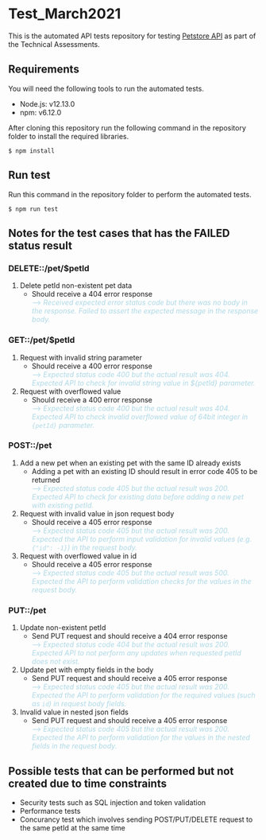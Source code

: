 # Test_March2021

This is the automated API tests repository for testing [Petstore API](https://petstore.swagger.io/) as part of the Technical Assessments.

## Requirements

You will need the following tools to run the automated tests.

- Node.js: v12.13.0
- npm: v6.12.0

After cloning this repository run the following command in the repository folder to install the required libraries.

```
$ npm install
```

## Run test

Run this command in the repository folder to perform the automated tests.

```
$ npm run test
```

## Notes for the test cases that has the FAILED status result

### DELETE::/pet/$petId

1. Delete petId non-existent pet data
   - Should receive a 404 error response </br>
     <span style="color:lightblue">--> _Received expected error status code but there was no body in the response. Failed to assert the expected message in the response body._</span>

### GET::/pet/$petId

1. Request with invalid string parameter
   - Should receive a 400 error response </br>
     <span style="color:lightblue">--> _Expected status code 400 but the actual result was 404.</br>
     Expected API to check for invalid string value in ${petId} parameter._</span>
1. Request with overflowed value
   - Should receive a 400 error response </br>
     <span style="color:lightblue">--> _Expected status code 400 but the actual result was 404.</br>
     Expected API to check invalid overflowed value of 64bit integer in `{petId}` parameter._</span>

### POST::/pet

1. Add a new pet when an existing pet with the same ID already exists
   - Adding a pet with an existing ID should result in error code 405 to be returned </br>
     <span style="color:lightblue">--> _Expected status code 405 but the actual result was 200.</br>
     Expected API to check for existing data before adding a new pet with existing petId._</span>
1. Request with invalid value in json request body
   - Should receive a 405 error response </br>
     <span style="color:lightblue">--> _Expected status code 405 but the actual result was 200.</br>
     Expected the API to perform input validation for invalid values (e.g. `{"id": -1}`) in the request body._</span>
1. Request with overflowed value in id
   - Should receive a 405 error response </br>
     <span style="color:lightblue">--> _Expected status code 405 but the actual result was 500.</br>
     Expected the API to perform validation checks for the values in the request body._</span>

### PUT::/pet

1. Update non-existent petId
   - Send PUT request and should receive a 404 error response</br>
     <span style="color:lightblue">--> _Expected status code 404 but the actual result was 200.</br>
     Expected API to not perform any updates when requested petId does not exist._</span>
1. Update pet with empty fields in the body
   - Send PUT request and should receive a 405 error response</br>
     <span style="color:lightblue">--> _Expected status code 405 but the actual result was 200.</br>
     Expected the API to perform validation for the required values (such as `id`) in request body fields._</span>
1. Invalid value in nested json fields
   - Send PUT request and should receive a 405 error response</br>
     <span style="color:lightblue">--> _Expected status code 405 but the actual result was 200.</br>
     Expected the API to perform validation for the values in the nested fields in the request body._</span>

## Possible tests that can be performed but not created due to time constraints

- Security tests such as SQL injection and token validation
- Performance tests
- Concurancy test which involves sending POST/PUT/DELETE request to the same petId at the same time
